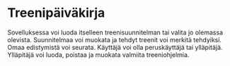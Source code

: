 # Treenipäiväkirja

Sovelluksessa voi luoda itselleen treenisuunnitelman tai valita jo olemassa
olevista.
Suunnitelmaa voi muokata ja tehdyt treenit voi merkitä tehdyiksi.
Omaa edistymistä voi seurata.
Käyttäjä voi olla peruskäyttäjä tai ylläpitäjä.
Ylläpitäjä voi luoda, poistaa ja muokata valmiita treeniohjelmia.

